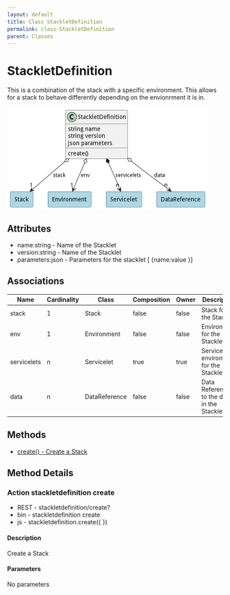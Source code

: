 ```yaml
---
layout: default
title: Class StackletDefinition
permalink: class-StackletDefinition
parent: Classes
---
```


# StackletDefinition

This is a combination of the stack with a specific environment. This allows for a stack to behave differently depending on the envionrment it is in.

![Logical Diagram](./logical.png)

## Attributes

* name:string - Name of the Stacklet
* version:string - Name of the Stacklet
* parameters:json - Parameters for the stacklet [ {name:value }]


## Associations

| Name | Cardinality | Class | Composition | Owner | Description |
| --- | --- | --- | --- | --- | --- |
| stack | 1 | Stack | false | false | Stack for the Stacklet |
| env | 1 | Environment | false | false | Environment for the Stacklet |
| servicelets | n | Servicelet | true | true | Service with environment for the Stacklet |
| data | n | DataReference | false | false | Data References to the data in the Stacklet |







## Methods
* [create() - Create a Stack](#action-create)


<h2>Method Details</h2>
    
### Action stackletdefinition create



* REST - stackletdefinition/create?
* bin - stackletdefinition create 
* js - stackletdefinition.create({  })

#### Description
Create a Stack

#### Parameters

No parameters





